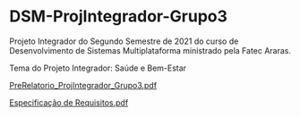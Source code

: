 # DSM-ProjIntegrador-Grupo3
Projeto Integrador do Segundo Semestre de 2021 do curso de Desenvolvimento de Sistemas Multiplataforma ministrado pela Fatec Araras.

Tema do Projeto Integrador: Saúde e Bem-Estar

[PreRelatorio_ProjIntegrador_Grupo3.pdf](https://github.com/CM200306/DSM-ProjIntegrador-Grupo3/files/7621979/PreRelatorio_ProjIntegrador_Grupo3.pdf)

[Especificação de Requisitos.pdf](https://github.com/CM200306/DSM-ProjIntegrador-Grupo3/files/7621950/Especificacao.de.Requisitos.pdf)


